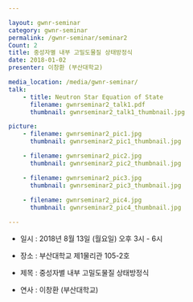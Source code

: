 ```yaml
---

layout: gwnr-seminar
category: gwnr-seminar
permalink: /gwnr-seminar/seminar2
Count: 2
title: 중성자별 내부 고밀도물질 상태방정식
date: 2018-01-02
presenter: 이창환 (부산대학교)

media_location: /media/gwnr-seminar/
talk: 
    - title: Neutron Star Equation of State
      filename: gwnrseminar2_talk1.pdf
      thumbnail: gwnrseminar2_talk1_thumbnail.jpg

picture:
    - filename: gwnrseminar2_pic1.jpg
      thumbnail: gwnrseminar2_pic1_thumbnail.jpg

    - filename: gwnrseminar2_pic2.jpg
      thumbnail: gwnrseminar2_pic2_thumbnail.jpg

    - filename: gwnrseminar2_pic3.jpg
      thumbnail: gwnrseminar2_pic3_thumbnail.jpg
      
    - filename: gwnrseminar2_pic4.jpg
      thumbnail: gwnrseminar2_pic4_thumbnail.jpg

---
```


* 일시 : 2018년 8월 13일 (월요일) 오후 3시 - 6시

* 장소 : 부산대학교 제1물리관 105-2호

* 제목 : 중성자별 내부 고밀도물질 상태방정식

* 연사 : 이창환 (부산대학교)
